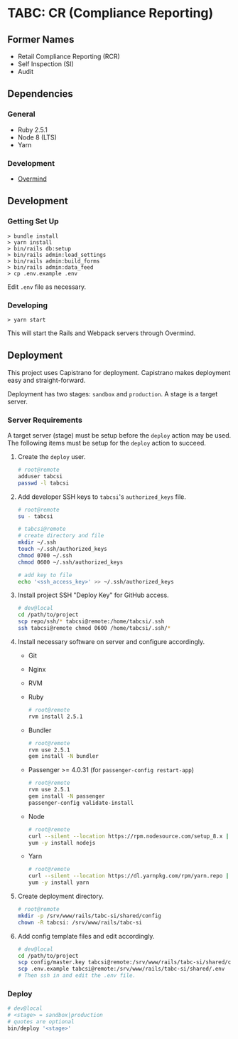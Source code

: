 # TABC: CR (Compliance Reporting)

## Former Names

* Retail Compliance Reporting (RCR)
* Self Inspection (SI)
* Audit

## Dependencies

### General

* Ruby 2.5.1
* Node 8 (LTS)
* Yarn

### Development

* [Overmind](https://github.com/DarthSim/overmind)

## Development

### Getting Set Up

    > bundle install
    > yarn install
    > bin/rails db:setup
    > bin/rails admin:load_settings
    > bin/rails admin:build_forms
    > bin/rails admin:data_feed
    > cp .env.example .env

Edit `.env` file as necessary.

### Developing

    > yarn start

This will start the Rails and Webpack servers through Overmind.

## Deployment

This project uses Capistrano for deployment. Capistrano makes deployment easy
and straight-forward.

Deployment has two stages: `sandbox` and `production`. A stage is a target
server.
    
### Server Requirements

A target server (stage) must be setup before the `deploy` action may be used.
The following items must be setup for the `deploy` action to succeed.

1. Create the `deploy` user.
   ```bash
   # root@remote
   adduser tabcsi
   passwd -l tabcsi
   ```

2. Add developer SSH keys to `tabcsi`'s `authorized_keys` file.
   ```bash
   # root@remote
   su - tabcsi

   # tabcsi@remote
   # create directory and file
   mkdir ~/.ssh
   touch ~/.ssh/authorized_keys
   chmod 0700 ~/.ssh
   chmod 0600 ~/.ssh/authorized_keys

   # add key to file
   echo '<ssh_access_key>' >> ~/.ssh/authorized_keys
   ```

3. Install project SSH "Deploy Key" for GitHub access.
   ```bash
   # dev@local
   cd /path/to/project
   scp repo/ssh/* tabcsi@remote:/home/tabcsi/.ssh
   ssh tabcsi@remote chmod 0600 /home/tabcsi/.ssh/*
   ```

4. Install necessary software on server and configure accordingly.
   * Git
   * Nginx
   * RVM
   * Ruby
     ```bash
     # root@remote
     rvm install 2.5.1
     ```
     
   * Bundler
     ```bash
     # root@remote
     rvm use 2.5.1
     gem install -N bundler
     ```
     
   * Passenger >= 4.0.31 (for `passenger-config restart-app`)
     ```bash
     # root@remote
     rvm use 2.5.1
     gem install -N passenger
     passenger-config validate-install
     ```
   
   * Node
     ```bash
     # root@remote
     curl --silent --location https://rpm.nodesource.com/setup_8.x | sudo bash -
     yum -y install nodejs
     ```

   * Yarn
     ```bash
     # root@remote
     curl --silent --location https://dl.yarnpkg.com/rpm/yarn.repo | sudo tee /etc/yum.repos.d/yarn.repo
     yum -y install yarn
     ```

5. Create deployment directory.
   ```bash
   # root@remote
   mkdir -p /srv/www/rails/tabc-si/shared/config
   chown -R tabcsi: /srv/www/rails/tabc-si
   ```

6. Add config template files and edit accordingly.
   ```bash
   # dev@local
   cd /path/to/project
   scp config/master.key tabcsi@remote:/srv/www/rails/tabc-si/shared/config/master.key
   scp .env.example tabcsi@remote:/srv/www/rails/tabc-si/shared/.env
   # Then ssh in and edit the .env file.
   ```

### Deploy

```bash
# dev@local
# <stage> = sandbox|production
# quotes are optional
bin/deploy '<stage>'
```
